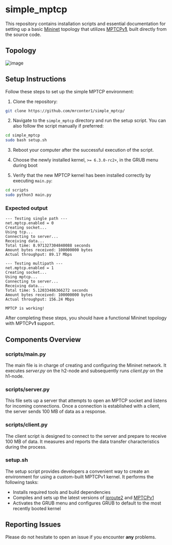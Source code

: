 # simple_mptcp

This repository contains installation scripts and essential documentation for setting up a basic [Mininet](https://github.com/mininet/mininet) topology that utilizes [MPTCPv**1**](https://github.com/multipath-tcp/mptcp_net-next), built directly from the source code.

## Topology

![image](https://user-images.githubusercontent.com/32551374/227388394-631b94c1-bd23-4881-8d55-775c8ba6cbee.png)

## Setup Instructions

Follow these steps to set up the simple MPTCP environment:

1. Clone the repository:
```bash
git clone https://github.com/mrconter1/simple_mptcp/
```

2. Navigate to the `simple_mptcp` directory and run the setup script. You can also follow the script manually if preferred:
```bash
cd simple_mptcp
sudo bash setup.sh
```

3. Reboot your computer after the successful execution of the script.

4. Choose the newly installed kernel, `>= 6.3.0-rc2+`, in the GRUB menu during boot

5. Verify that the new MPTCP kernel has been installed correctly by executing `main.py`:
```bash
cd scripts
sudo python3 main.py
```

### Expected output
```
--- Testing single path ---
net.mptcp.enabled = 0
Creating socket...
Using tcp...
Connecting to server...
Receiving data...
Total time: 8.971327304840088 seconds
Amount bytes received: 100000000 bytes
Actual throughput: 89.17 Mbps

--- Testing multipath ---
net.mptcp.enabled = 1
Creating socket...
Using mptcp...
Connecting to server...
Receiving data...
Total time: 5.12033486366272 seconds
Amount bytes received: 100000000 bytes
Actual throughput: 156.24 Mbps

MPTCP is working!
```

After completing these steps, you should have a functional Mininet topology with MPTCPv**1** support.

## Components Overview

### scripts/main.py

The main file is in charge of creating and configuring the Mininet network. It executes _server.py_ on the h2-node and subsequently runs _client.py_ on the h1-node.

### scripts/server.py

This file sets up a server that attempts to open an MPTCP socket and listens for incoming connections. Once a connection is established with a client, the server sends 100 MB of data as a response.

### scripts/client.py

The client script is designed to connect to the server and prepare to receive 100 MB of data. It measures and reports the data transfer characteristics during the process.

### setup.sh

The setup script provides developers a convenient way to create an environment for using a custom-built MPTCPv1 kernel. It performs the following tasks:

* Installs required tools and build dependencies
* Compiles and sets up the latest versions of [iproute2](https://github.com/shemminger/iproute2) and [MPTCPv1](https://github.com/multipath-tcp/mptcp_net-next)
* Activates the GRUB menu and configures GRUB to default to the most recently booted kernel

## Reporting Issues

Please do not hesitate to open an issue if you encounter **any** problems.
